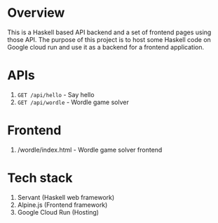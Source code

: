 # Overview

This is a Haskell based API backend and a set of frontend pages using those API.
The purpose of this project is to host some Haskell code on Google cloud run and use it as a backend for a frontend application.

# APIs

1. `GET /api/hello` - Say hello
1. `GET /api/wordle` - Wordle game solver

# Frontend

1. /wordle/index.html - Wordle game solver frontend

# Tech stack

1. Servant (Haskell web framework)
1. Alpine.js (Frontend framework)
1. Google Cloud Run (Hosting)

